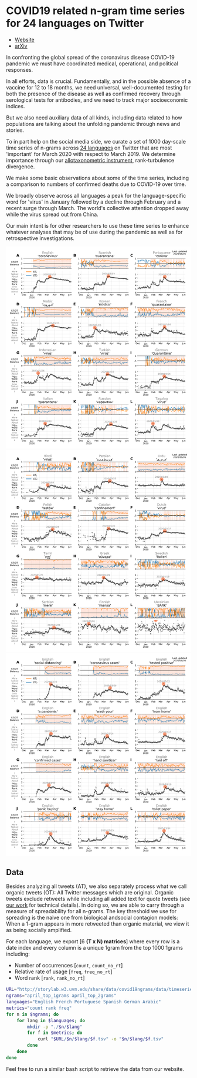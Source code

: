 # COVID19 related n-gram time series for 24 languages on Twitter

- [Website](http://compstorylab.org/covid19ngrams/) 
- [arXiv](https://arxiv.org/abs/2003.12614)

In confronting the global spread of the coronavirus disease COVID-19 pandemic 
we must have coordinated medical, operational, and political responses.

In all efforts, data is crucial. 
Fundamentally, and in the possible absence of a vaccine for 12 to 18 months, 
we need universal, well-documented testing for both the presence of the disease 
as well as confirmed recovery through serological tests for antibodies, 
and we need to track major socioeconomic indices.

But we also need auxiliary data of all kinds, 
including data related to how populations are talking about 
the unfolding pandemic through news and stories.

To in part help on the social media side, we curate a set of 1000 day-scale 
time series of n-grams across [24 languages](languages.csv) 
on Twitter that are most 'important' 
for March 2020 with respect to March 2019. 
We determine importance through our 
[allotaxonometric instrument](https://arxiv.org/abs/2002.09770), 
rank-turbulence divergence.

We make some basic observations about some of the time series, 
including a comparison to numbers of confirmed deaths due to COVID-19 over time.

We broadly observe across all languages a peak for the language-specific word for 'virus' 
in January followed by a decline through February and a recent surge through March. 
The world's collective attention dropped away while the virus spread out from China.

Our main intent is for other researchers to use these time series 
to enhance whatever analyses that may be of use during the pandemic 
as well as for retrospective investigations.

![contagiograms1](plots/contagiograms_samples_1grams_12.png)\
![contagiograms2](plots/contagiograms_samples_1grams_24.png)\
![contagiograms22](plots/contagiograms_samples_2grams.png)

## Data 

Besides analyzing all tweets (AT), 
we also separately process what we call organic tweets (OT):
All Twitter messages which are original.
Organic tweets exclude retweets while including 
all added text for quote tweets
(see [our work](https://arxiv.org/abs/2003.03667) for technical details). 
In doing so, we are able to carry through a measure 
of spreadability for all n-grams.
The key threshold we use for spreading is the naive one from 
biological andsocial contagion models: 
When a 1-gram appears in more retweeted than organic material,
we view it as being socially amplified.

For each language, 
we export [6 **(T x N) matrices**]
where every row is a date index and every column is a unique 1gram
from the top 1000 1grams including:
- Number of occurrences [`count`, `count_no_rt`]
- Relative rate of usage [`freq`, `freq_no_rt`]
- Word rank [`rank`, `rank_no_rt`]

```bash
URL="http://storylab.w3.uvm.edu/share/data/covid19ngrams/data/timeseries"
ngrams="april_top_1grams april_top_2grams"
languages="English French Portuguese Spanish German Arabic"
metrics="count rank freq"
for n in $ngrams; do
    for lang in $languages; do
        mkdir -p "./$n/$lang"
        for f in $metrics; do
            curl "$URL/$n/$lang/$f.tsv" -o "$n/$lang/$f.tsv"
        done
    done
done
```
Feel free to run a similar bash script to retrieve the data from our website.
